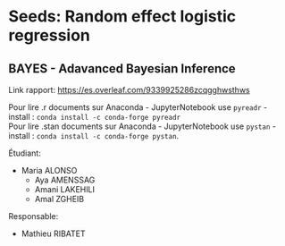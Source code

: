 # Seeds: Random effect logistic regression
## BAYES - Adavanced Bayesian Inference

Link rapport: https://es.overleaf.com/9339925286zcqgghwsthws

Pour lire .r documents sur Anaconda - JupyterNotebook use `pyreadr` - install : `conda install -c conda-forge pyreadr`  
Pour lire .stan documents sur Anaconda - JupyterNotebook use `pystan` - install : `conda install -c conda-forge pystan`. 

Étudiant:
  - Maria ALONSO 
	-	Aya AMENSSAG 
	-	Amani LAKEHILI
	-	Amal ZGHEIB 

Responsable: 
  - Mathieu RIBATET	
